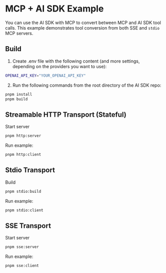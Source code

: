 # MCP + AI SDK Example

You can use the AI SDK with MCP to convert between MCP and AI SDK tool calls.
This example demonstrates tool conversion from both SSE and `stdio` MCP servers.

## Build

1. Create .env file with the following content (and more settings, depending on the providers you want to use):

```sh
OPENAI_API_KEY="YOUR_OPENAI_API_KEY"
```

2. Run the following commands from the root directory of the AI SDK repo:

```sh
pnpm install
pnpm build
```

## Streamable HTTP Transport (Stateful)

Start server

```sh
pnpm http:server
```

Run example:

```sh
pnpm http:client
```

## Stdio Transport

Build

```sh
pnpm stdio:build
```

Run example:

```sh
pnpm stdio:client
```

## SSE Transport

Start server

```sh
pnpm sse:server
```

Run example:

```sh
pnpm sse:client
```
